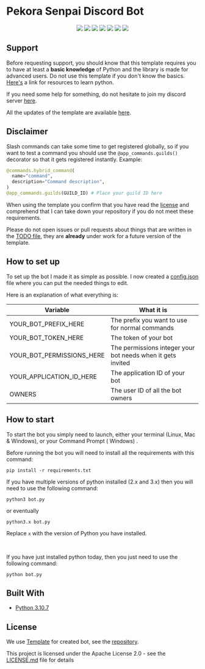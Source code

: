 # Pekora Senpai Discord Bot

<p align="center">
  <a href="//discord.gg/xUy6gR2n"><img src="https://img.shields.io/discord/739934735387721768?logo=discord"></a>
  <a href="//github.com/miftahfauzanid/pekora-senpai/releases"><img src="https://img.shields.io/github/v/release/kkrypt0nn/Python-Discord-Bot-Template"></a>
  <a href="//github.com/miftahfauzanid/pekora-senpai/commits/main"><img src="https://img.shields.io/github/last-commit/miftahfauzanid/pekora-senpai"></a>
  <a href="//github.com/miftahfauzanid/pekora-senpai/releases"><img src="https://img.shields.io/github/downloads/miftahfauzanid/pekora-senpai/total"></a>
  <a href="//github.com/miftahfauzanid/pekora-senpai/blob/main/LICENSE.md"><img src="https://img.shields.io/github/license/miftahfauzanid/pekora-senpai"></a>
  <a href="//github.com/miftahfauzanid/pekora-senpai"><img src="https://img.shields.io/github/languages/code-size/miftahfauzanid/pekora-senpai"></a>
  <a href="//github.com/miftahfauzanid/pekora-senpai/issues"><img src="https://img.shields.io/github/issues-raw/miftahfauzanid/pekora-senpai"></a>
</p>

## Support

Before requesting support, you should know that this template requires you to have at least a **basic knowledge** of
Python and the library is made for advanced users. Do not use this template if you don't know the
basics. [Here's](https://pythondiscord.com/pages/resources) a link for resources to learn python.

If you need some help for something, do not hesitate to join my discord server [here](https://discord.gg/xUy6gR2n).

All the updates of the template are available [here](UPDATES.md).

## Disclaimer

Slash commands can take some time to get registered globally, so if you want to test a command you should use
the `@app_commands.guilds()` decorator so that it gets registered instantly. Example:

```py
@commands.hybrid_command(
  name="command",
  description="Command description",
)
@app_commands.guilds(GUILD_ID) # Place your guild ID here
```

When using the template you confirm that you have read the [license](LICENSE.md) and comprehend that I can take down
your repository if you do not meet these requirements.

Please do not open issues or pull requests about things that are written in the [TODO file](TODO.md), they are **already** under work for a future version of the template.


## How to set up

To set up the bot I made it as simple as possible. I now created a [config.json](config.json) file where you can put the
needed things to edit.

Here is an explanation of what everything is:

| Variable                  | What it is                                                            |
| ------------------------- | ----------------------------------------------------------------------|
| YOUR_BOT_PREFIX_HERE      | The prefix you want to use for normal commands                        |
| YOUR_BOT_TOKEN_HERE       | The token of your bot                                                 |
| YOUR_BOT_PERMISSIONS_HERE | The permissions integer your bot needs when it gets invited           |
| YOUR_APPLICATION_ID_HERE  | The application ID of your bot                                        |
| OWNERS                    | The user ID of all the bot owners                                     |


## How to start

To start the bot you simply need to launch, either your terminal (Linux, Mac & Windows), or your Command Prompt (
Windows)
.

Before running the bot you will need to install all the requirements with this command:

```
pip install -r requirements.txt
```

If you have multiple versions of python installed (2.x and 3.x) then you will need to use the following command:

```
python3 bot.py
```

or eventually

```
python3.x bot.py
```
Replace `x` with the version of Python you have installed.

<br>

If you have just installed python today, then you just need to use the following command:

```
python bot.py
```


## Built With

* [Python 3.10.7](https://www.python.org/)

## License

We use [Template](http://semver.org) for created bot, see
the [repository](https://github.com/kkrypt0nn/Python-Discord-Bot-Template).

This project is licensed under the Apache License 2.0 - see the [LICENSE.md](LICENSE.md) file for details